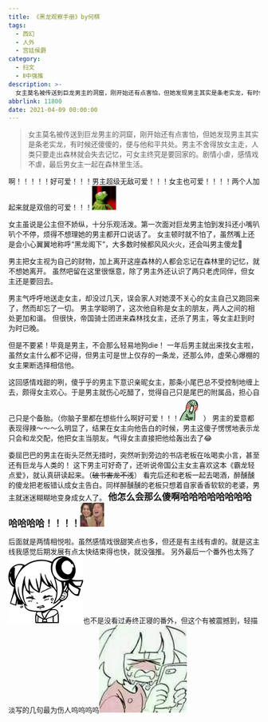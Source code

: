 ```yaml
---
title: 《黑龙观察手册》by何棋
tags:
  - 西幻
  - 人外
  - 宫廷侯爵
category:
  - 扫文
  - Ⅱ中强推
description: >-
  女主莫名被传送到巨龙男主的洞窟，刚开始还有点害怕，但她发现男主其实是条老实龙，有时候还傻傻的，便与他和平共处。男主不舍得放女主走，人类只要走出森林就会失去记忆，可女主终究是要回家的。剧情小虐，感情戏不虐，最后男女主一起在森林里生活。
abbrlink: 11800
date: 2021-04-09 00:00:00
---
```

<meta name="referrer" content="no-referrer" />

> 女主莫名被传送到巨龙男主的洞窟，刚开始还有点害怕，但她发现男主其实是条老实龙，有时候还傻傻的，便与他和平共处。男主不舍得放女主走，人类只要走出森林就会失去记忆，可女主终究是要回家的。剧情小虐，感情戏不虐，最后男女主一起在森林里生活。

<!-- more -->

啊！！！！！好可爱！！！男主超级无敌可爱！！！女主也可爱！！！！两个人加起来就是双倍的可爱！！！<img src="/bq/zhuakuang.gif" id="bq">

女主虽说是公主但不娇纵，十分乐观活泼。第一次面对巨龙男主怕到发抖还小嘴叭叭个不停，烦得不想理她的男主都开口说话了。
女主顿时就不怕了，虽然嘴上还是会小心翼翼地称呼“黑龙阁下”，大多数时候都风风火火，还会叫男主傻龙🤣

男主把女主视为自己的财物，加上离开这座森林的人都会忘记在森林里的记忆，就不想她离开。
虽然吧留在这里很惬意，除了男主外还认识了两只老虎同伴，但女主还是要回去。

男主气呼呼地送走女主，却没过几天，误会家人对她漠不关心的女主自己又跑回来了，然而却忘了一切。
男主学聪明了，这次他自称是女主的朋友，两人之间的相处更加和谐。
但很快，帝国骑士团进来森林找女主，还杀了男主，等女主赶到时为时已晚。

但是不要紧！毕竟是男主，不会那么轻易地狗die！
一年后男主就出来找女主啦，虽然女主什么都不记得，但男主可是世上仅存的一条龙，还那么帅，虚荣心爆棚的女主果断选择相信他。

这回感情戏甜的咧，傻乎乎的男主下意识亲昵女主，那条小尾巴总不受控制地缠上去，颇得女主欢心。于是男主就伤心吃醋了，觉得自己只是尾巴的附属品，担心自己只是个备胎。（你脑子里都在想些什么啊好可爱！！！<img src="/bq/lianhong.gif" id="bq">）
男主的爱意都表现得辣～～～么明显了，结果在女主向他告白的时候，男主这傻子愣愣地表示龙只会和龙交配，他把女主当朋友。气得女主直接把他给轰出去了😂

委屈巴巴的男主在街头茫然无措时，突然听到旁边的书店老板在吆喝卖小言，甚至还有巨龙与人类的！
这下男主可好奇了，还听说帝国公主女主喜欢这本《霸龙轻点爱》，就认真研读起来。（~~破书害龙不浅~~）
看完后还和老板一起去喝酒，醉醺醺的傻龙把老板错认成女主告白。同样醉醺醺的老板只想着自家香香软软的老婆，男主就迷迷糊糊地变身成女人了。
<font size=4>**他怎么会那么傻啊哈哈哈哈哈哈哈哈哈哈哈哈！！！！**</font><img src="/bq/xiaosi.gif" id="bq">

后面就是两情相悦啦。虽然感情戏很甜笑点也多，但还是有主线有虐的。就是这主线我感觉后期发展有点太快结束得也快，就没强推。
另外最后一个番外也太殇了<img src="/ac/2017.jpg" id="ac">也不是没看过寿终正寝的番外，但这个有被震撼到，轻描淡写的几句最为伤人呜呜呜呜<img src="/bq/IMG_4180.JPG" id="bq">
